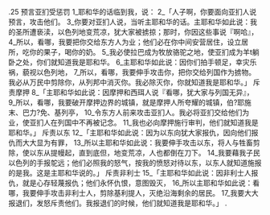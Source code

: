 .25 
预言亚扪受惩罚 
1_耶和华的话临到我，说： 2_「人子啊，你要面向亚扪人说预言，攻击他们。 3_你要对亚扪人说，当听主耶和华的话。主耶和华如此说：我的圣所遭亵渎，以色列地变荒凉，犹大家被掳掠；那时，你因这些事说『啊哈』， 4_所以，看哪，我要把你交给东方人为业；他们必在你中间安营居住，设立居所，吃你的果子，喝你的奶。 5_我必使拉巴成为牧放骆驼之地，使亚扪成为羊t躺卧之处，你们就知道我是耶和华。 6_主耶和华如此说：因你们拍手顿足，幸灾乐祸，藐视以色列地， 7_所以，看哪，我要伸手攻击你，把你交给列国作为掳物。我必从万民中剪除你，从列邦中消灭你。我必除灭你，你就知道我是耶和华。」 
斥责摩押 
8_「主耶和华如此说：因摩押和西珥人说『看哪，犹大家与列国无异』， 9_所以，看哪，我要破开摩押边界的城镇，就是摩押人所夸耀的城镇，伯?耶施末、巴力?免、基列亭， 10_令东方人前来攻击亚扪人。我必将亚扪交给他们为业，使亚扪人在列国中不再被记念。 11_我也必向摩押施行审判，他们就知道我是耶和华。」 
斥责以东 
12_「主耶和华如此说：因为以东向犹大家报仇，因向他们报仇而大大显为有罪， 13_所以主耶和华如此说：我要伸手攻击以东，将人与牲畜剪除，使以东从提幔起，直到底但，地变荒凉，人也都倒在刀下。 14_我要藉我子民以色列的手报鸵远；他们必照我的怒气，按我的愤怒对待以东，以东人就知道施报的是我。这是主耶和华说的。」 
斥责非利士 
15_「主耶和华如此说：因非利士人报仇，就是心存轻蔑报仇；他们永怀仇恨，意图毁灭， 16_所以主耶和华如此说：看哪，我要伸手攻击非利士人，剪除基利提人，灭绝沿海剩余的居民。 17_我要大大报退们，发怒斥责他们。我报退们的时候，他们就知道我是耶和华。」 
.